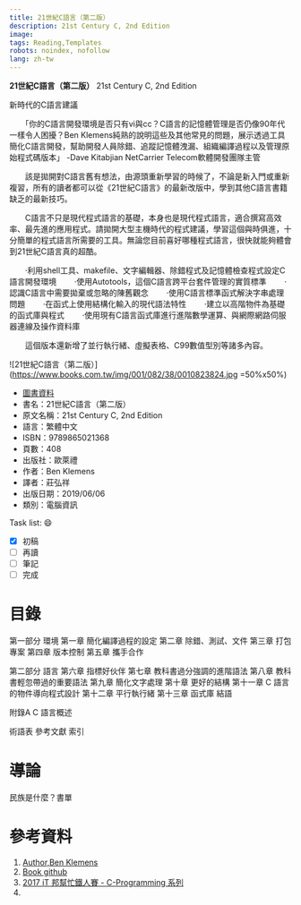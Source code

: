 ```yaml
---
title: 21世紀C語言（第二版）
description: 21st Century C, 2nd Edition
image: 
tags: Reading,Templates 
robots: noindex, nofollow
lang: zh-tw
---
```


**21世紀C語言（第二版）**
21st Century C, 2nd Edition

新時代的C語言建議

　　「你的C語言開發環境是否只有vi與cc？C語言的記憶體管理是否仍像90年代一樣令人困擾？Ben Klemens純熟的說明這些及其他常見的問題，展示透過工具簡化C語言開發，幫助開發人員除錯、追蹤記憶體洩漏、組織編譯過程以及管理原始程式碼版本」 -Dave Kitabjian NetCarrier Telecom軟體開發團隊主管

　　該是拋開對C語言舊有想法，由源頭重新學習的時候了，不論是新入門或重新複習，所有的讀者都可以從《21世紀C語言》的最新改版中，學到其他C語言書籍缺乏的最新技巧。

　　C語言不只是現代程式語言的基礎，本身也是現代程式語言，適合撰寫高效率、最先進的應用程式。請拋開大型主機時代的程式建議，學習這個與時俱進，十分簡單的程式語言所需要的工具。無論您目前喜好哪種程式語言，很快就能夠體會到21世紀C語言真的超酷。

　　‧利用shell工具、makefile、文字編輯器、除錯程式及記憶體檢查程式設定C語言開發環境
　　‧使用Autotools，這個C語言跨平台套件管理的實質標準
　　‧認識C語言中需要拋棄或忽略的陳舊觀念
　　‧使用C語言標準函式解決字串處理問題
　　‧在函式上使用結構化輸入的現代語法特性
　　‧建立以高階物件為基礎的函式庫與程式
　　‧使用現有C語言函式庫進行進階數學運算、與網際網路伺服器連線及操作資料庫

　　這個版本還新增了並行執行緒、虛擬表格、C99數值型別等諸多內容。
<!--more-->


![21世紀C語言（第二版）](https://www.books.com.tw/img/001/082/38/0010823824.jpg =50%x50%)
* [圖書資料](http://www.books.com.tw/products/0010823824)
* 書名：21世紀C語言（第二版）
* 原文名稱：21st Century C, 2nd Edition
* 語言：繁體中文
* ISBN：9789865021368
* 頁數：408
* 出版社：歐萊禮
* 作者：Ben Klemens
* 譯者：莊弘祥
* 出版日期：2019/06/06
* 類別：電腦資訊
 
Task list: :smile:

- [x] 初稿
- [ ] 再讀
- [ ] 筆記
- [ ] 完成

# 目錄
第一部分 環境
第一章 簡化編譯過程的設定
第二章 除錯、測試、文件
第三章 打包專案
第四章 版本控制
第五章 攜手合作

第二部分 語言
第六章 指標好伙伴
第七章 教科書過分強調的進階語法
第八章 教科書輕忽帶過的重要語法
第九章 簡化文字處理
第十章 更好的結構
第十一章 C 語言的物件導向程式設計
第十二章 平行執行緒
第十三章 函式庫
結語

附錄A C 語言概述

術語表
參考文獻
索引

# 導論

民族是什麼？書單


 
# 參考資料
1. [Author,Ben Klemens](https://ben.klemens.org/)
2. [Book github](https://github.com/b-k/21st-Century-Examples)
3. [2017 iT 邦幫忙鐵人賽 - C-Programming 系列](https://ithelp.ithome.com.tw/users/20103639/ironman/1195)
4. []()



[google]: https://www.google.com "Search Engine"